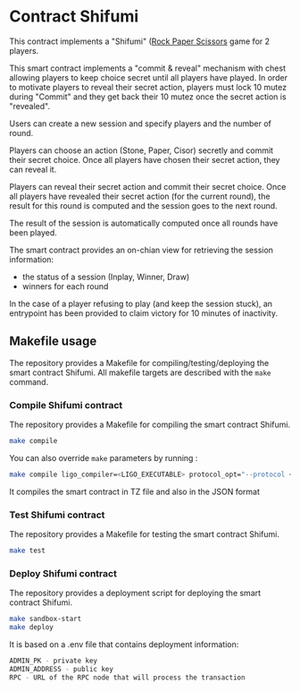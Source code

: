 # Contract Shifumi

This contract implements a "Shifumi" ([Rock Paper
Scissors](https://en.wikipedia.org/wiki/Rock_paper_scissors) game for 2 players.

This smart contract implements a "commit & reveal" mechanism with chest allowing
players to keep choice secret until all players have played. In order to motivate
players to reveal their secret action, players must lock 10 mutez during "Commit"
and they get back their 10 mutez once the secret action is "revealed".

Users can create a new session and specify players and the number of round.

Players can choose an action (Stone, Paper, Cisor) secretly and commit their
secret choice.
Once all players have chosen their secret action, they can reveal it.

Players can reveal their secret action and commit their secret choice.
Once all players have revealed their secret action (for the current round), the
result for this round is computed and the session goes to the next round.

The result of the session is automatically computed once all rounds have been played.

The smart contract provides an on-chian view for retrieving the session information:

- the status of a session (Inplay, Winner, Draw)
- winners for each round

In the case of a player refusing to play (and keep the session stuck), an
entrypoint has been provided to claim victory for 10 minutes of inactivity.

## Makefile usage

The repository provides a Makefile for compiling/testing/deploying the smart
contract Shifumi. All makefile targets are described with the `make` command.

### Compile Shifumi contract

The repository provides a Makefile for compiling the smart contract Shifumi.

```sh
make compile
```
You can also override `make` parameters by running :
```sh
make compile ligo_compiler=<LIGO_EXECUTABLE> protocol_opt="--protocol <PROTOCOL>"
```

It compiles the smart contract in TZ file and also in the JSON format

### Test Shifumi contract

The repository provides a Makefile for testing the smart contract Shifumi.

```sh
make test
```

### Deploy Shifumi contract

The repository provides a deployment script for deploying the smart contract Shifumi.

```sh
make sandbox-start
make deploy
```

It is based on a .env file that contains deployment information:

```sh
ADMIN_PK - private key
ADMIN_ADDRESS - public key
RPC - URL of the RPC node that will process the transaction
```
